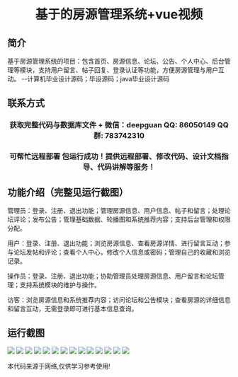 <p><h1 align="center">基于的房源管理系统+vue视频</h1></p>

## 简介
基于房源管理系统的项目：包含首页、房源信息、论坛、公告、个人中心、后台管理等模块，支持用户留言、帖子回复、登录认证等功能，方便房源管理与用户互动。    --计算机毕业设计源码；毕设源码；java毕业设计源码


## 联系方式
<p><h3 align="center">获取完整代码与数据库文件 + 微信：deepguan QQ: 86050149 QQ群: 783742310</h3></p>
<p><h3 align="center">可帮忙远程部署 包运行成功！提供远程部署、修改代码、设计文档指导、代码讲解等服务！</h3></p>

## 功能介绍（完整见运行截图）
管理员：登录、注册、退出功能；管理房源信息、用户信息、帖子和留言；处理论坛评论；发布公告；管理基础数据、轮播图和系统推荐内容；支持后台管理和权限分配。

用户：登录、注册、退出功能；浏览房源信息、查看房源详情、进行留言互动；参与论坛发帖和评论；查看个人中心，修改个人信息或密码；管理自己的收藏和浏览记录。

操作员：登录、注册、退出功能；协助管理员处理房源信息、用户留言和论坛管理；支持系统模块的维护与操作。

访客：浏览房源信息和系统推荐内容；访问论坛和公告模块；查看房源的详细信息和留言互动，无需登录即可进行基本信息查询。


## 运行截图
![](img/001.jpg)
![](img/002.jpg)
![](img/003.jpg)
![](img/004.jpg)
![](img/005.jpg)
![](img/006.jpg)
![](img/007.jpg)
![](img/008.jpg)
![](img/009.jpg)
![](img/010.jpg)
![](img/011.jpg)
![](img/012.jpg)
![](img/013.jpg)
![](img/014.jpg)

<p>本代码来源于网络,仅供学习参考使用!</p>
